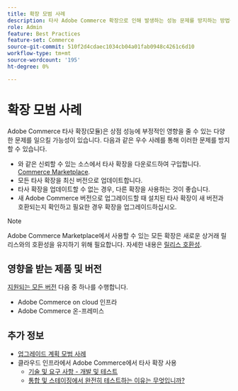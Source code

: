 ```yaml
---
title: 확장 모범 사례
description: 타사 Adobe Commerce 확장으로 인해 발생하는 성능 문제를 방지하는 방법을 알아봅니다.
role: Admin
feature: Best Practices
feature-set: Commerce
source-git-commit: 510f2d4cdaec1034cb04a01fab0948c4261c6d10
workflow-type: tm+mt
source-wordcount: '195'
ht-degree: 0%

---
```



# 확장 모범 사례

Adobe Commerce 타사 확장(모듈)은 상점 성능에 부정적인 영향을 줄 수 있는 다양한 문제를 일으킬 가능성이 있습니다. 다음과 같은 우수 사례를 통해 이러한 문제를 방지할 수 있습니다.

- 와 같은 신뢰할 수 있는 소스에서 타사 확장을 다운로드하여 구입합니다. [Commerce Marketplace](https://marketplace.magento.com/extensions.html).
- 모든 타사 확장을 최신 버전으로 업데이트합니다.
- 타사 확장을 업데이트할 수 없는 경우, 다른 확장을 사용하는 것이 좋습니다.
- 새 Adobe Commerce 버전으로 업그레이드할 때 설치된 타사 확장이 새 버전과 호환되는지 확인하고 필요한 경우 확장을 업그레이드하십시오.

>[!NOTE]
>
> Adobe Commerce Marketplace에서 사용할 수 있는 모든 확장은 새로운 상거래 릴리스와의 호환성을 유지하기 위해 필요합니다. 자세한 내용은 [릴리스 호환성](https://developer.adobe.com/commerce/marketplace/guides/sellers/compatibility/releases/).

## 영향을 받는 제품 및 버전

[지원되는 모든 버전](../../../release/versions.md) 다음 중 하나를 수행합니다.

- Adobe Commerce on cloud 인프라
- Adobe Commerce 온-프레미스

## 추가 정보

- [업그레이드 계획 모범 사례](../../../upgrade/prepare/best-practices.md)
- 클라우드 인프라에서 Adobe Commerce에서 타사 확장 사용
   - [기술 및 요구 사항 - 개발 및 테스트](https://devdocs.magento.com/cloud/requirements/cloud-requirements.html#cloud-req-devtest)
   - [통합 및 스테이징에서 완전히 테스트하는 이유는 무엇입니까?](https://devdocs.magento.com/cloud/live/live.html#whytest)
